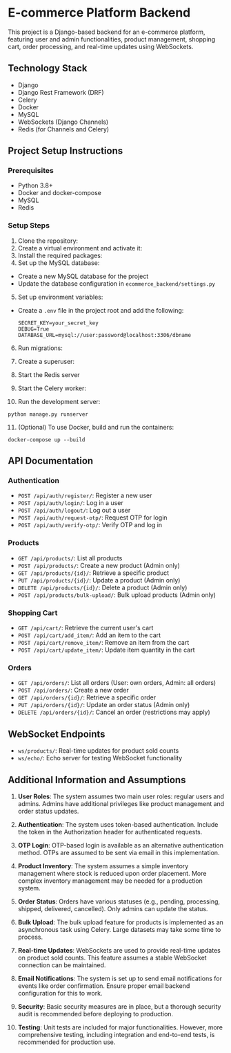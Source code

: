 # E-commerce Platform Backend

This project is a Django-based backend for an e-commerce platform, featuring user and admin functionalities, product management, shopping cart, order processing, and real-time updates using WebSockets.

## Technology Stack

- Django
- Django Rest Framework (DRF)
- Celery
- Docker
- MySQL
- WebSockets (Django Channels)
- Redis (for Channels and Celery)

## Project Setup Instructions

### Prerequisites

- Python 3.8+
- Docker and docker-compose
- MySQL
- Redis

### Setup Steps

1. Clone the repository:
2. Create a virtual environment and activate it:
3. Install the required packages:
4. Set up the MySQL database:
- Create a new MySQL database for the project
- Update the database configuration in `ecommerce_backend/settings.py`

5. Set up environment variables:
- Create a `.env` file in the project root and add the following:
  ```
  SECRET_KEY=your_secret_key
  DEBUG=True
  DATABASE_URL=mysql://user:password@localhost:3306/dbname
  ```

6. Run migrations:
7. Create a superuser:
8. Start the Redis server

9. Start the Celery worker:
10. Run the development server:
 ```
 python manage.py runserver
 ```

11. (Optional) To use Docker, build and run the containers:
 ```
 docker-compose up --build
 ```

## API Documentation

### Authentication

- `POST /api/auth/register/`: Register a new user
- `POST /api/auth/login/`: Log in a user
- `POST /api/auth/logout/`: Log out a user
- `POST /api/auth/request-otp/`: Request OTP for login
- `POST /api/auth/verify-otp/`: Verify OTP and log in

### Products

- `GET /api/products/`: List all products
- `POST /api/products/`: Create a new product (Admin only)
- `GET /api/products/{id}/`: Retrieve a specific product
- `PUT /api/products/{id}/`: Update a product (Admin only)
- `DELETE /api/products/{id}/`: Delete a product (Admin only)
- `POST /api/products/bulk-upload/`: Bulk upload products (Admin only)

### Shopping Cart

- `GET /api/cart/`: Retrieve the current user's cart
- `POST /api/cart/add_item/`: Add an item to the cart
- `POST /api/cart/remove_item/`: Remove an item from the cart
- `POST /api/cart/update_item/`: Update item quantity in the cart

### Orders

- `GET /api/orders/`: List all orders (User: own orders, Admin: all orders)
- `POST /api/orders/`: Create a new order
- `GET /api/orders/{id}/`: Retrieve a specific order
- `PUT /api/orders/{id}/`: Update an order status (Admin only)
- `DELETE /api/orders/{id}/`: Cancel an order (restrictions may apply)

## WebSocket Endpoints

- `ws/products/`: Real-time updates for product sold counts
- `ws/echo/`: Echo server for testing WebSocket functionality

## Additional Information and Assumptions

1. **User Roles**: The system assumes two main user roles: regular users and admins. Admins have additional privileges like product management and order status updates.

2. **Authentication**: The system uses token-based authentication. Include the token in the Authorization header for authenticated requests.

3. **OTP Login**: OTP-based login is available as an alternative authentication method. OTPs are assumed to be sent via email in this implementation.

4. **Product Inventory**: The system assumes a simple inventory management where stock is reduced upon order placement. More complex inventory management may be needed for a production system.

5. **Order Status**: Orders have various statuses (e.g., pending, processing, shipped, delivered, cancelled). Only admins can update the status.

6. **Bulk Upload**: The bulk upload feature for products is implemented as an asynchronous task using Celery. Large datasets may take some time to process.

7. **Real-time Updates**: WebSockets are used to provide real-time updates on product sold counts. This feature assumes a stable WebSocket connection can be maintained.

8. **Email Notifications**: The system is set up to send email notifications for events like order confirmation. Ensure proper email backend configuration for this to work.

9. **Security**: Basic security measures are in place, but a thorough security audit is recommended before deploying to production.

10. **Testing**: Unit tests are included for major functionalities. However, more comprehensive testing, including integration and end-to-end tests, is recommended for production use.

